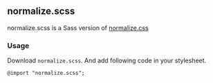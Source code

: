 normalize.scss
--------------
normalize.scss is a Sass version of [normalize.css](https://necolas.github.io/normalize.css/)

### Usage
Download `normalize.scss`. And add following code in your stylesheet.  

```:scss
@import "normalize.scss";
```